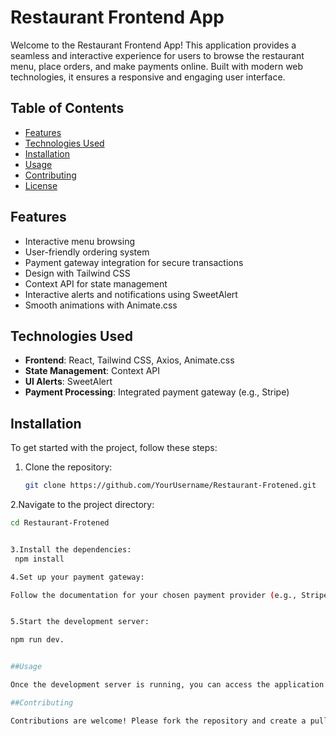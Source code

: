 # Restaurant Frontend App

Welcome to the Restaurant Frontend App! This application provides a seamless and interactive experience for users to browse the restaurant menu, place orders, and make payments online. Built with modern web technologies, it ensures a responsive and engaging user interface.

## Table of Contents

- [Features](#features)
- [Technologies Used](#technologies-used)
- [Installation](#installation)
- [Usage](#usage)
- [Contributing](#contributing)
- [License](#license)

## Features

- Interactive menu browsing
- User-friendly ordering system
- Payment gateway integration for secure transactions
- Design with Tailwind CSS
- Context API for state management
- Interactive alerts and notifications using SweetAlert
- Smooth animations with Animate.css

## Technologies Used

- **Frontend**: React, Tailwind CSS, Axios, Animate.css
- **State Management**: Context API
- **UI Alerts**: SweetAlert
- **Payment Processing**: Integrated payment gateway (e.g., Stripe)

## Installation

To get started with the project, follow these steps:

1. Clone the repository:

   ```bash
   git clone https://github.com/YourUsername/Restaurant-Frotened.git

2.Navigate to the project directory:

  ```bash
  cd Restaurant-Frotened

  
3.Install the dependencies:
   npm install
  
4.Set up your payment gateway:

Follow the documentation for your chosen payment provider (e.g., Stripe, PayPal) to obtain your API keys and configure your environment.


5.Start the development server:

  npm run dev.


##Usage

Once the development server is running, you can access the application at your local port.

##Contributing

Contributions are welcome! Please fork the repository and create a pull request for any improvements, features, or bug fixes.


